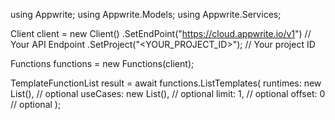 using Appwrite;
using Appwrite.Models;
using Appwrite.Services;

Client client = new Client()
    .SetEndPoint("https://cloud.appwrite.io/v1") // Your API Endpoint
    .SetProject("&lt;YOUR_PROJECT_ID&gt;"); // Your project ID

Functions functions = new Functions(client);

TemplateFunctionList result = await functions.ListTemplates(
    runtimes: new List<string>(), // optional
    useCases: new List<string>(), // optional
    limit: 1, // optional
    offset: 0 // optional
);